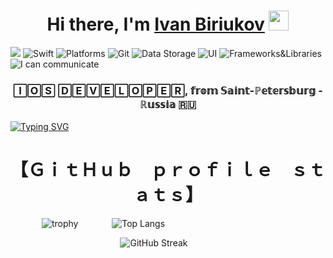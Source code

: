 <h1 align="center">Hi there, I'm <a href="https://" target="_blank">Ivan Biriukov</a> 
<img src="https://github.com/blackcater/blackcater/raw/main/images/Hi.gif" height="32"/></h1>

![](https://komarev.com/ghpvc/?username=Ivan-Biriukov) 
![Swift](https://img.shields.io/badge/Swift-orange?style=flat-square)
![Platforms](https://img.shields.io/badge/Platforms-iOS-yellowgreen?style=flat-square)
![Git](https://img.shields.io/badge/Git-Terminal_Xcode_Fork-yellowgreen?style=flat-square)
![Data Storage](https://img.shields.io/badge/Data_Storage-UserDefaults_Keychain_CoreData_Realm_FireStore-yellowgreen?style=flat-square)
![UI](https://img.shields.io/badge/UI-Storyboard_Xib_Code-yellowgreen?style=flat-square)
![Frameworks&Libraries](https://img.shields.io/badge/Frameworks&Libraries-Foundation_|_UIKit_|_CoreData_|_ARKit_|_CoreML_|_Alamofire_and_others-yellowgreen?style=flat-square)
![I can communicate](https://img.shields.io/badge/I_can_communicate:-Russian_|_English_|_German-orange?style=flat-square)

<h3 align="center">🄸🄾🅂 🄳🄴🅅🄴🄻🄾🄿🄴🅁, 𝕗𝕣𝕠𝕞 𝕊𝕒𝕚𝕟𝕥-ℙ𝕖𝕥𝕖𝕣𝕤𝕓𝕦𝕣𝕘 - ℝ𝕦𝕤𝕤𝕚𝕒 🇷🇺</h3>

<a href="https://git.io/typing-svg"><img src="https://readme-typing-svg.herokuapp.com?font=Fira+Code&pause=1000&color=C54CF7&multiline=true&width=650&height=120&lines=I've+been+learning+and+developing+on+iOS+since+2021.++;At+the+moment+I+am+in+active+search+of+work+%2F+projects;for+cooperation+on+a+commercial+(not+only)+basis." alt="Typing SVG" /></a>

<h1 align="center"> 【﻿ＧｉｔＨｕｂ　ｐｒｏｆｉｌｅ　ｓｔａｔｓ】</h1>



&emsp; &emsp; &emsp;![trophy](https://github-profile-trophy.vercel.app/?username=Ivan-Biriukov&margin-w=15&margin-h=15&&margin-w=15&title=Commits,PullRequest,Repositories&theme=onedark&column=3) 
&emsp; &emsp; &emsp;![Top Langs](https://github-readme-stats.vercel.app/api/top-langs/?username=Ivan-Biriukov&layout=compact&theme=dark)



&emsp; &emsp; &emsp; &emsp; &emsp; &emsp; &emsp; &emsp; &emsp; &emsp;![GitHub Streak](https://github-readme-streak-stats.herokuapp.com/?user=Ivan-Biriukov&theme=great-gatsby)



<!--
**Ivan-Biriukov/Ivan-Biriukov** is a ✨ _special_ ✨ repository because its `README.md` (this file) appears on your GitHub profile.

Here are some ideas to get you started:

- 🔭 I’m currently working on ...
- 🌱 I’m currently learning ...
- 👯 I’m looking to collaborate on ...
- 🤔 I’m looking for help with ...
- 💬 Ask me about ...
- 📫 How to reach me: ...
- 😄 Pronouns: ...
- ⚡ Fun fact: ...
-->
